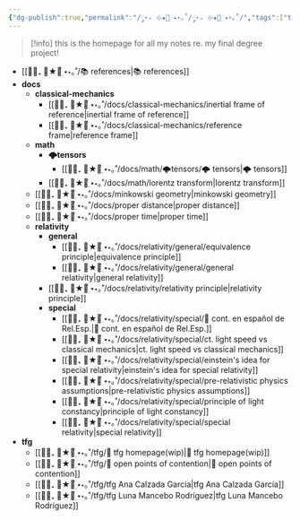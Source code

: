 ```yaml
---
{"dg-publish":true,"permalink":"/༘⋆₊ ⊹★🔭๋࣭ ⭑⋆｡˚/༘⋆₊ ⊹★🔭๋࣭ ⭑⋆｡˚/","tags":["tfg","meta"]}
---
```



>[!info] this is the homepage for all my notes re. my final degree project!



- [[༘⋆₊ ⊹★🔭๋࣭ ⭑⋆｡˚/📚 references\|📚 references]]
- **docs**
	- **classical-mechanics**
		- [[༘⋆₊ ⊹★🔭๋࣭ ⭑⋆｡˚/docs/classical-mechanics/inertial frame of reference\|inertial frame of reference]]
		- [[༘⋆₊ ⊹★🔭๋࣭ ⭑⋆｡˚/docs/classical-mechanics/reference frame\|reference frame]]
	- **math**
		- **🌩tensors**
			- [[༘⋆₊ ⊹★🔭๋࣭ ⭑⋆｡˚/docs/math/🌩tensors/🌩 tensors\|🌩 tensors]]
		- [[༘⋆₊ ⊹★🔭๋࣭ ⭑⋆｡˚/docs/math/lorentz transform\|lorentz transform]]
	- [[༘⋆₊ ⊹★🔭๋࣭ ⭑⋆｡˚/docs/minkowski geometry\|minkowski geometry]]
	- [[༘⋆₊ ⊹★🔭๋࣭ ⭑⋆｡˚/docs/proper distance\|proper distance]]
	- [[༘⋆₊ ⊹★🔭๋࣭ ⭑⋆｡˚/docs/proper time\|proper time]]
	- **relativity**
		- **general**
			- [[༘⋆₊ ⊹★🔭๋࣭ ⭑⋆｡˚/docs/relativity/general/equivalence principle\|equivalence principle]]
			- [[༘⋆₊ ⊹★🔭๋࣭ ⭑⋆｡˚/docs/relativity/general/general relativity\|general relativity]]
		- [[༘⋆₊ ⊹★🔭๋࣭ ⭑⋆｡˚/docs/relativity/relativity principle\|relativity principle]]
		- **special**
			- [[༘⋆₊ ⊹★🔭๋࣭ ⭑⋆｡˚/docs/relativity/special/📝 cont. en español de Rel.Esp.\|📝 cont. en español de Rel.Esp.]]
			- [[༘⋆₊ ⊹★🔭๋࣭ ⭑⋆｡˚/docs/relativity/special/ct. light speed vs classical mechanics\|ct. light speed vs classical mechanics]]
			- [[༘⋆₊ ⊹★🔭๋࣭ ⭑⋆｡˚/docs/relativity/special/einstein's idea for special relativity\|einstein's idea for special relativity]]
			- [[༘⋆₊ ⊹★🔭๋࣭ ⭑⋆｡˚/docs/relativity/special/pre-relativistic physics assumptions\|pre-relativistic physics assumptions]]
			- [[༘⋆₊ ⊹★🔭๋࣭ ⭑⋆｡˚/docs/relativity/special/principle of light constancy\|principle of light constancy]]
			- [[༘⋆₊ ⊹★🔭๋࣭ ⭑⋆｡˚/docs/relativity/special/special relativity\|special relativity]]
- **tfg**
	- [[༘⋆₊ ⊹★🔭๋࣭ ⭑⋆｡˚/tfg/📜 tfg homepage(wip)\|📜 tfg homepage(wip)]]
	- [[༘⋆₊ ⊹★🔭๋࣭ ⭑⋆｡˚/tfg/🤔 open points of contention\|🤔 open points of contention]]
	- [[༘⋆₊ ⊹★🔭๋࣭ ⭑⋆｡˚/tfg/tfg Ana Calzada García\|tfg Ana Calzada García]]
	- [[༘⋆₊ ⊹★🔭๋࣭ ⭑⋆｡˚/tfg/tfg Luna Mancebo Rodríguez\|tfg Luna Mancebo Rodríguez]]


